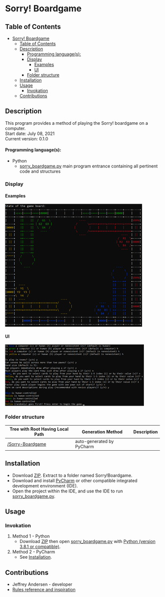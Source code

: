 # Sorry! Boardgame

## Table of Contents
- [Sorry! Boardgame](#sorry-boardgame)<br>
  - [Table of Contents](#table-of-contents)<br>
  - [Description](#description)<br>
      - [Programming language(s):](#programming-languages)<br>
    - [Display](#display)<br>
      - [Examples](#examples)<br>
      - [UI](#ui)<br>
    - [Folder structure](#folder-structure)<br>
  - [Installation](#installation)<br>
  - [Usage](#usage)<br>
    - [Invokation](#invokation)<br>
  - [Contributions](#contributions)<br>

## Description
This program provides a method of playing the Sorry! boardgame on a computer. <br>
Start date: July 08, 2021 <br>
Current version: 0.1.0 <br>
#### Programming language(s):
- Python
	- [sorry_boardgame.py](sorry_boardgame.py) main program entrance containing all pertinent code and structures

### Display
#### Examples
<img src="Picture1.png" alt="Initial Board State (4-Player Game)" height="400"/>

#### UI
<img src="Picture2.png" alt="Sample Setup Steps" height="200"/>

### Folder structure
| Tree with Root Having Local Path | Generation Method | Description |
| -------------------------------- | ----------------- | ----------- |
| [/Sorry-Boardgame](https://github.com/anderjef/Sorry-Boardgame) | auto-generated by PyCharm | <!-- --> |

## Installation
- Download [ZIP](https://github.com/anderjef/Sorry-Boardgame/archive/main.zip). Extract to a folder named Sorry!Boardgame.
- Download and install [PyCharm](https://www.jetbrains.com/pycharm/download/#section=windows) or other compatible integrated development environment (IDE).
- Open the project within the IDE, and use the IDE to run [sorry_boardgame.py](https://github.com/anderjef/Sorry-Boardgame/sorry_boardgame.py).

## Usage
### Invokation
1. Method 1 - Python
	- Download [ZIP](https://github.com/anderjef/Sorry-Boardgame/archive/main.zip) then open [sorry_boardgame.py](https://github.com/anderjef/sorry_boardgame.py) with [Python (version 3.8.1 or compatible)](https://www.python.org/downloads/).
2. Method 2 - PyCharm
	- See [Installation](#Installation).

## Contributions
- Jeffrey Andersen - developer
- [Rules reference and inspiration](https://www.hasbro.com/common/documents/dad288711c4311ddbd0b0800200c9a66/46ACC68319B9F36910005BB69E429D41.pdf)